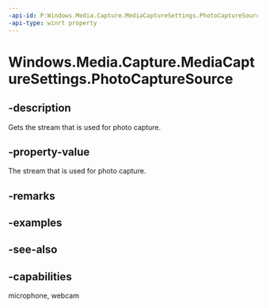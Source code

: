 ```yaml
---
-api-id: P:Windows.Media.Capture.MediaCaptureSettings.PhotoCaptureSource
-api-type: winrt property
---
```


<!-- Property syntax
public Windows.Media.Capture.PhotoCaptureSource PhotoCaptureSource { get; }
-->

# Windows.Media.Capture.MediaCaptureSettings.PhotoCaptureSource

## -description
Gets the stream that is used for photo capture.

## -property-value
The stream that is used for photo capture.

## -remarks

## -examples

## -see-also


## -capabilities
microphone, webcam

